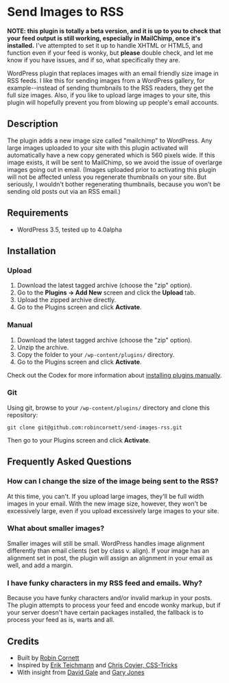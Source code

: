 # Send Images to RSS

__NOTE: this plugin is totally a beta version, and it is up to you to check that your feed output is still working, especially in MailChimp, once it's installed.__ I've attempted to set it up to handle XHTML or HTML5, and function even if your feed is wonky, but __please__ double check, and let me know if you have issues, and if so, what specifically they are.

WordPress plugin that replaces images with an email friendly size image in RSS feeds. I like this for sending images from a WordPress gallery, for example--instead of sending thumbnails to the RSS readers, they get the full size images. Also, if you like to upload large images to your site, this plugin will hopefully prevent you from blowing up people's email accounts.

## Description

The plugin adds a new image size called "mailchimp" to WordPress. Any large images uploaded to your site with this plugin activated will automatically have a new copy generated which is 560 pixels wide. If this image exists, it will be sent to MailChimp, so we avoid the issue of overlarge images going out in email. (Images uploaded prior to activating this plugin will not be affected unless you regenerate thumbnails on your site. But seriously, I wouldn't bother regenerating thumbnails, because you won't be sending old posts out via an RSS email.)

## Requirements
* WordPress 3.5, tested up to 4.0alpha

## Installation

### Upload

1. Download the latest tagged archive (choose the "zip" option).
2. Go to the __Plugins -> Add New__ screen and click the __Upload__ tab.
3. Upload the zipped archive directly.
4. Go to the Plugins screen and click __Activate__.

### Manual

1. Download the latest tagged archive (choose the "zip" option).
2. Unzip the archive.
3. Copy the folder to your `/wp-content/plugins/` directory.
4. Go to the Plugins screen and click __Activate__.

Check out the Codex for more information about [installing plugins manually](http://codex.wordpress.org/Managing_Plugins#Manual_Plugin_Installation).

### Git

Using git, browse to your `/wp-content/plugins/` directory and clone this repository:

`git clone git@github.com:robincornett/send-images-rss.git`

Then go to your Plugins screen and click __Activate__.

## Frequently Asked Questions

### How can I change the size of the image being sent to the RSS?

At this time, you can't. If you upload large images, they'll be full width images in your email. With the new image size, however, they won't be excessively large, even if you upload excessively large images to your site.

### What about smaller images?

Smaller images will still be small. WordPress handles image alignment differently than email clients (set by class v. align). If your image has an alignment set in post, the plugin will assign an alignment in your email as well, and add a margin.

### I have funky characters in my RSS feed and emails. Why?

Because you have funky characters and/or invalid markup in your posts. The plugin attempts to process your feed and encode wonky markup, but if your server doesn't have certain packages installed, the fallback is to process your feed as is, warts and all.

## Credits

* Built by [Robin Cornett](http://robincornett.com/)
* Inspired by [Erik Teichmann](http://www.eriktdesign.com/) and [Chris Coyier, CSS-Tricks](http://css-tricks.com/dealing-content-images-email/)
* With insight from [David Gale](http://davidsgale.com) and [Gary Jones](http://gamajo.com)